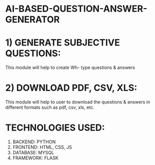 # AI-BASED-QUESTION-ANSWER-GENERATOR
# 1)	GENERATE SUBJECTIVE QUESTIONS:
This module will help to create Wh- type questions & answers

# 2)	DOWNLOAD PDF, CSV, XLS:
This module will help to user to download the questions & answers in different formats such as pdf, csv, xls, etc.

# TECHNOLOGIES USED:
1)	BACKEND: PYTHON
2)	FRONTEND: HTML, CSS, JS
3)	DATABASE: MYSQL
4)	FRAMEWORK: FLASK


